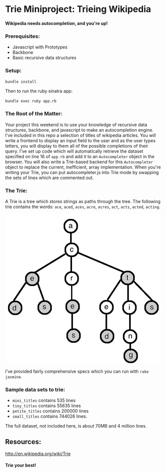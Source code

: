 # Trie Miniproject: Trieing Wikipedia

#### Wikipedia needs autocompletion, and you're up!

### Prerequisites:

* Javascript with Prototypes
* Backbone
* Basic recursive data structures

### Setup:

`bundle install`

Then to run the ruby sinatra app:

`bundle exec ruby app.rb`

### The Root of the Matter:
Your project this weekend is to use your knowledge of recursive data structures, backbone, and javascript to make an autocompletion engine.  I've included in this repo a selection of titles of wikipedia articles.    You will write a frontend to display an input field to the user and as the user types letters, you will display to them all of the possible completions of their query.  I've set up code which will automatically retrieve the dataset specified on line 16 of `app.rb` and add it to an `Autocompleter` object in the browser.  You will also write a Trie-based backend for this `Autocompleter` object to replace the current, inefficient, array implementation.  When you're writing your Trie, you can put autocompleter.js into Trie mode by swapping the sets of lines which are commented out.

### The Trie:
A Trie is a tree which stores strings as paths through the tree.  The following trie contains the words:
`ace`, `aced`, `aces`, `acre`, `acres`, `act`, `acts`, `acted`, `acting`.

![Trie Diagram](TrieExampleCropped.png)


I've provided fairly comprehensive specs which you can run with `rake jasmine`.  


### Sample data sets to trie:

* `mini_titles` contains 535 lines
* `tiny_titles` contains 55635 lines
* `petite_titles` contains 200000 lines
* `small_titles` contains 744026 lines.

The full dataset, not included here, is about 70MB and 4 million lines.

## Resources:

http://en.wikipedia.org/wiki/Trie

#### Trie your best!
